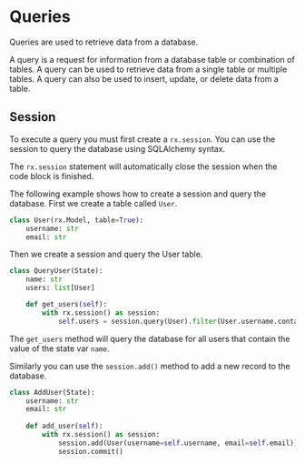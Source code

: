 # Queries

Queries are used to retrieve data from a database.

A query is a request for information from a database table or combination of
tables. A query can be used to retrieve data from a single table or multiple
tables. A query can also be used to insert, update, or delete data from a table.
        
## Session

To execute a query you must first create a `rx.session`. You can use the session
to query the database using SQLAlchemy syntax.

The `rx.session` statement will automatically close the session when the code
block is finished.

The following example shows how to create a session and query the database.
First we create a table called `User`.
            
```python
class User(rx.Model, table=True):
    username: str
    email: str
```

Then we create a session and query the User table.

```python
class QueryUser(State):
    name: str
    users: list[User]

    def get_users(self):
        with rx.session() as session:
            self.users = session.query(User).filter(User.username.contains(self.name)).all()
```

The `get_users` method will query the database for all users that contain the
value of the state var `name`.

Similarly you can use the `session.add()` method to add a new record to the
database.

```python
class AddUser(State):
    username: str
    email: str
    
    def add_user(self):
        with rx.session() as session:
            session.add(User(username=self.username, email=self.email))
            session.commit()
```
